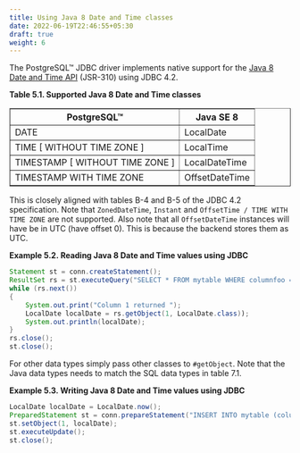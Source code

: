 ```yaml
---
title: Using Java 8 Date and Time classes
date: 2022-06-19T22:46:55+05:30
draft: true
weight: 6
---
```


The PostgreSQL™ JDBC driver implements native support for the
[Java 8 Date and Time API](http://www.oracle.com/technetwork/articles/java/jf14-date-time-2125367.html)
(JSR-310) using JDBC 4.2.

<a name="8-date-time-supported-data-types"></a>
**Table 5.1. Supported Java 8 Date and Time classes**

<table summary="Supported data type" class="CALSTABLE" border="1">
  <tr>
    <th>PostgreSQL™</th>
    <th>Java SE 8</th>
  </tr>
  <tbody>
    <tr>
      <td>DATE</td>
      <td>LocalDate</td>
    </tr>
    <tr>
      <td>TIME [ WITHOUT TIME ZONE ]</td>
      <td>LocalTime</td>
    </tr>
    <tr>
      <td>TIMESTAMP [ WITHOUT TIME ZONE ]</td>
      <td>LocalDateTime</td>
    </tr>
    <tr>
      <td>TIMESTAMP WITH TIME ZONE</td>
      <td>OffsetDateTime</td>
    </tr>
  </tbody>
</table>

This is closely aligned with tables B-4 and B-5 of the JDBC 4.2 specification.
Note that `ZonedDateTime`, `Instant` and
`OffsetTime / TIME WITH TIME ZONE` are not supported. Also note
that all `OffsetDateTime` instances will have be in UTC (have offset 0).
This is because the backend stores them as UTC.

<a name="reading-example"></a>
**Example 5.2. Reading Java 8 Date and Time values using JDBC**

```java
Statement st = conn.createStatement();
ResultSet rs = st.executeQuery("SELECT * FROM mytable WHERE columnfoo = 500");
while (rs.next())
{
    System.out.print("Column 1 returned ");
    LocalDate localDate = rs.getObject(1, LocalDate.class));
    System.out.println(localDate);
}
rs.close();
st.close();
```

For other data types simply pass other classes to `#getObject`.
Note that the Java data types needs to match the SQL data types in table 7.1.


<a name="writing-example"></a>
**Example 5.3. Writing Java 8 Date and Time values using JDBC**

```java
LocalDate localDate = LocalDate.now();
PreparedStatement st = conn.prepareStatement("INSERT INTO mytable (columnfoo) VALUES (?)");
st.setObject(1, localDate);
st.executeUpdate();
st.close();
```

